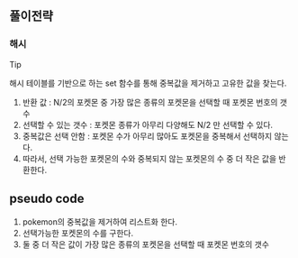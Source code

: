 ## 풀이전략
### 해시
> [!TIP]
> 해시 테이블를 기반으로 하는 set 함수를 통해 중복값을 제거하고 고유한 값을 찾는다.

1. 반환 값 : N/2의 포켓몬 중 가장 많은 종류의 포켓몬을 선택할 때 포켓몬 번호의 갯수
2. 선택할 수 있는 갯수 : 포켓몬 종류가 아무리 다양해도 N/2 만 선택할 수 있다.
3. 중복값은 선택 안함 : 포켓몬 수가 아무리 많아도 포켓몬을 중복해서 선택하지 않는다.
4. 따라서, 선택 가능한 포켓몬의 수와 중복되지 않는 포켓몬의 수 중 더 작은 값을 반환한다.

## pseudo code
1. pokemon의 중복값을 제거하여 리스트화 한다.
2. 선택가능한 포켓몬의 수를 구한다.
3. 둘 중 더 작은 값이 가장 많은 종류의 포켓몬을 선택할 때 포켓몬 번호의 갯수
